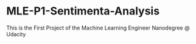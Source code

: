 # MLE-P1-Sentimenta-Analysis
This is the First Project of the Machine Learning Engineer Nanodegree @ Udacity